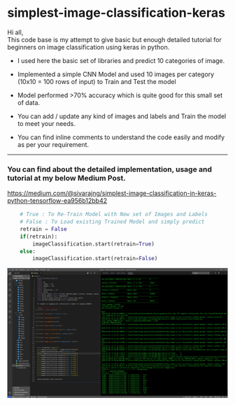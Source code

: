 # simplest-image-classification-keras

Hi all, <br> This code base is my attempt to give basic but enough detailed tutorial for beginners on image classification using keras in python.

- I used here the basic set of libraries and predict 10 categories of image.

- Implemented a simple CNN Model and used 10 images per category (10x10 = 100 rows of input) to Train and Test the model

- Model performed >70% accuracy which is quite good for this small set of data.

- You can add / update any kind of images and labels and Train the model to meet your needs.

- You can find inline comments to understand the code easily and modify as per your requirement.

<hr>

### You can find about the detailed implementation, usage  and tutorial at my below Medium Post.
https://medium.com/@sivarajng/simplest-image-classification-in-keras-python-tensorflow-ea956b12bb42

```py
    # True : To Re-Train Model with New set of Images and Labels
    # False : To Load existing Trained Model and simply predict
    retrain = False
    if(retrain):
        imageClassification.start(retrain=True)
    else:
        imageClassification.start(retrain=False)
```

![Screenshot](screenshot.png)